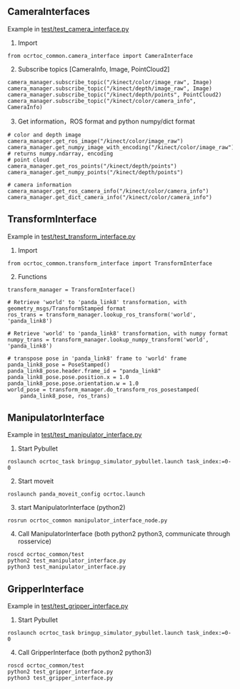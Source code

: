 ## CameraInterfaces
Example in [test/test_camera_interface.py](test/test_camera_interface.py)

1. Import
```
from ocrtoc_common.camera_interface import CameraInterface
```

2. Subscribe topics [CameraInfo, Image, PointCloud2]
```
camera_manager.subscribe_topic("/kinect/color/image_raw", Image)
camera_manager.subscribe_topic("/kinect/depth/image_raw", Image)
camera_manager.subscribe_topic("/kinect/depth/points", PointCloud2)
camera_manager.subscribe_topic("/kinect/color/camera_info", CameraInfo)
```

3. Get information，ROS format and python numpy/dict format
```
# color and depth image
camera_manager.get_ros_image("/kinect/color/image_raw")
camera_manager.get_numpy_image_with_encoding("/kinect/color/image_raw") # returns numpy.ndarray, encoding
# point cloud
camera_manager.get_ros_points("/kinect/depth/points")
camera_manager.get_numpy_points("/kinect/depth/points")

# camera information
camera_manager.get_ros_camera_info("/kinect/color/camera_info")
camera_manager.get_dict_camera_info("/kinect/color/camera_info")
```

## TransformInterface
Example in [test/test_transform_interface.py](test/test_transform_interface.py)

1. Import
```
from ocrtoc_common.transform_interface import TransformInterface
```

2. Functions
```
transform_manager = TransformInterface()
```
```
# Retrieve 'world' to 'panda_link8' transformation, with geometry_msgs/TransformStamped format
ros_trans = transform_manager.lookup_ros_transform('world', 'panda_link8')
```
```
# Retrieve 'world' to 'panda_link8' transformation, with numpy format
numpy_trans = transform_manager.lookup_numpy_transform('world', 'panda_link8')
```
```
# transpose pose in 'panda_link8' frame to 'world' frame
panda_link8_pose = PoseStamped()
panda_link8_pose.header.frame_id = "panda_link8"
panda_link8_pose.pose.position.x = 1.0
panda_link8_pose.pose.orientation.w = 1.0
world_pose = transform_manager.do_transform_ros_posestamped(
    panda_link8_pose, ros_trans)
```

## ManipulatorInterface
Example in  [test/test_manipulator_interface.py](test/test_manipulator_interface.py)

1. Start Pybullet
```
roslaunch ocrtoc_task bringup_simulator_pybullet.launch task_index:=0-0
```

2. Start moveit
```
roslaunch panda_moveit_config ocrtoc.launch
```

3. start ManipulatorInterface (python2)
```
rosrun ocrtoc_common manipulator_interface_node.py
```

4. Call ManipulatorInterface (both python2 python3, communicate through rosservice)
```
roscd ocrtoc_common/test
python2 test_manipulator_interface.py
python3 test_manipulator_interface.py
```

## GripperInterface
Example in  [test/test_gripper_interface.py](test/test_gripper_interface.py)

1. Start Pybullet
```
roslaunch ocrtoc_task bringup_simulator_pybullet.launch task_index:=0-0
```

4. Call GripperInterface (both python2 python3)
```
roscd ocrtoc_common/test
python2 test_gripper_interface.py
python3 test_gripper_interface.py
```